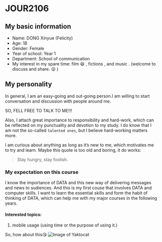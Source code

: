 # JOUR2106

## My basic information

* Name: DONG Xinyue (Felicity)
* Age: 18
* Gender: Female
* Year of school: Year 1
* Department: School of communication
* My interest in my spare time: film :satisfied: , fictions , and music . (welcome to discuss and share. :stuck_out_tongue_winking_eye: ) 


## My personality 

In general, I am an easy-going and out-going person.I am willing to start conversation and discussion with people around me. 

SO, FELL FREE TO TALK TO ME!!! 

Also, I attach great importance to responsibility and hard-work, which can be reflected on my punctuality and devotion to my study. I do know that I am not the so-called `talented ones`, but I believe hard-working matters more.

I am curious about anything as long as it’s new to me, which motivates me to try and learn. Maybe this quote is too old and boring, it do works:
> Stay hungry, stay foolish.

### My expectation on this course

I know the importance of DATA and this new way of delivering messages and news to sudiences. And this is my first couse that involves DATA and computer skills. I want to learn the essential skills and form the habit of thinking of DATA, which can help me with my major courses in the following years. 

#### Interested topics:
1. mobile usage (using time or the purpose of using it.)


So, how about this:kissing_heart:
![Image of Yaktocat](https://c1.staticflickr.com/4/3212/3424614950_67076ab2d3_b.jpg)
